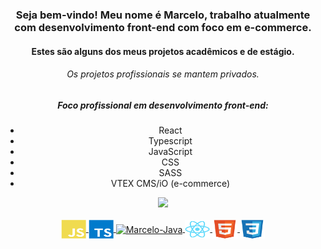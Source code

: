 <h3 align="center">Seja bem-vindo! Meu nome é Marcelo, trabalho atualmente com desenvolvimento front-end com foco em e-commerce.</h3>
<h4 align="center">Estes são alguns dos meus projetos acadêmicos e de estágio.</h4>
<h6 align="center">Os projetos profissionais se mantem privados.</h6>

<h5 align="center">Foco profissional em desenvolvimento front-end:</h6>
<ul align="center">
  <li>React</li>
  <li>Typescript</li>
  <li>JavaScript</li>
  <li>CSS</li>
  <li>SASS</li>
  <li>VTEX CMS/iO (e-commerce)</li>
</ul>
<div align="center">
  <a href="https://github.com/MarceloAugustoMonteiro">
  <img height="180em" src="https://github-readme-stats.vercel.app/api/top-langs/?username=marceloaugustomonteiro&layout=compact&langs_count=7&theme=dracula"/>
</div>
<div align="center" style="display: inline_block"><br>
  <img align="center" alt="Marcelo-Js" height="30" width="40" src="https://raw.githubusercontent.com/devicons/devicon/master/icons/javascript/javascript-plain.svg">
  <img align="center" alt="Marcelo-Ts" height="30" width="40" src="https://raw.githubusercontent.com/devicons/devicon/master/icons/typescript/typescript-plain.svg">
  <img align="center" alt="Marcelo-Java" height="37" width="47" src="https://cdn.jsdelivr.net/gh/devicons/devicon/icons/java/java-original-wordmark.svg">
  <img align="center" alt="Marcelo-React" height="30" width="40" src="https://raw.githubusercontent.com/devicons/devicon/master/icons/react/react-original.svg">
  <img align="center" alt="Marcelo-HTML" height="30" width="40" src="https://raw.githubusercontent.com/devicons/devicon/master/icons/html5/html5-original.svg">
  <img align="center" alt="Marcelo-CSS" height="30" width="40" src="https://raw.githubusercontent.com/devicons/devicon/master/icons/css3/css3-original.svg">
</div>
